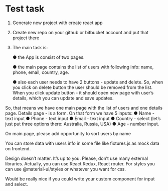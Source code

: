 # Test task

1. Generate new project with create react app
2. Create new repo on your github or bitbucket account and put that project there
3. The main task is:

      ●	the App is consist of two pages.

      ●	the main page contains the list of users with following info: name, phone, email, country, age.

      ●	also each user needs to have 2 buttons - update and delete. So, when you click on delete button the user should be removed from the list. When you click update button - it should open new page with user’s details, which you can update and save updates.

So, that means we have one main page with the list of users and one details page.
Details page - is a form. On that form we have 5 inputs:
● Name - text input
● Phone - text input
● Email - text input
● Country - select (let’s just put three options there: Australia, Russia, USA)
● Age - number input.

On main page, please add opportunity to sort users by name

You can store data with users info in some file like fixtures.js as mock data on frontend.

Design doesn’t matter. It’s up to you. Please, don’t use many external libraries. Actually, you can use React Redux,
React router. For styles you can use @material-ui/styles or whatever you want for css.

Would be really nice if you could write your custom component for input and select.

